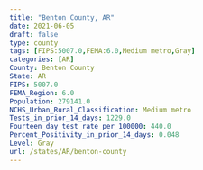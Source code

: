 ```yaml
---
title: "Benton County, AR"
date: 2021-06-05
draft: false
type: county
tags: [FIPS:5007.0,FEMA:6.0,Medium metro,Gray]
categories: [AR]
County: Benton County
State: AR
FIPS: 5007.0
FEMA_Region: 6.0
Population: 279141.0
NCHS_Urban_Rural_Classification: Medium metro
Tests_in_prior_14_days: 1229.0
Fourteen_day_test_rate_per_100000: 440.0
Percent_Positivity_in_prior_14_days: 0.048
Level: Gray
url: /states/AR/benton-county
---
```



